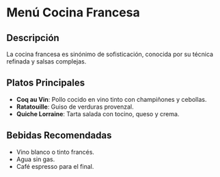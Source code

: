 # Menú Cocina Francesa

## Descripción

La cocina francesa es sinónimo de sofisticación, conocida por su técnica refinada y salsas complejas.

## Platos Principales

* **Coq au Vin**: Pollo cocido en vino tinto con champiñones y cebollas.
* **Ratatouille**: Guiso de verduras provenzal.
* **Quiche Lorraine**: Tarta salada con tocino, queso y crema.

## Bebidas Recomendadas

* Vino blanco o tinto francés.
* Agua sin gas.
* Café espresso para el final.
